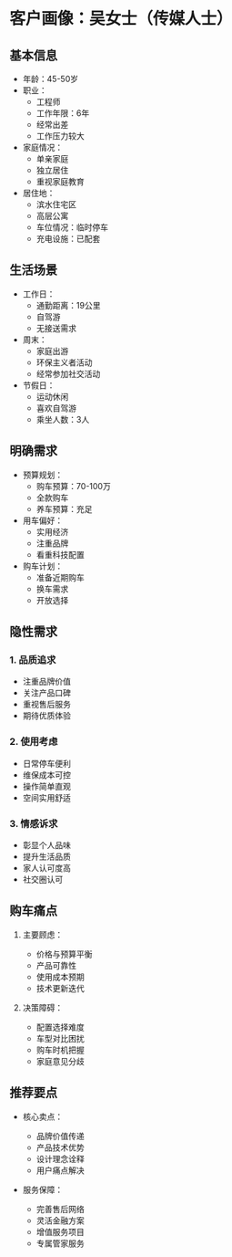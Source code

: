 # 客户画像：吴女士（传媒人士）

## 基本信息
- 年龄：45-50岁
- 职业：
  - 工程师
  - 工作年限：6年
  - 经常出差
  - 工作压力较大
- 家庭情况：
  - 单亲家庭
  - 独立居住
  - 重视家庭教育
- 居住地：
  - 滨水住宅区
  - 高层公寓
  - 车位情况：临时停车
  - 充电设施：已配套

## 生活场景
- 工作日：
  - 通勤距离：19公里
  - 自驾游
  - 无接送需求
- 周末：
  - 家庭出游
  - 环保主义者活动
  - 经常参加社交活动
- 节假日：
  - 运动休闲
  - 喜欢自驾游
  - 乘坐人数：3人

## 明确需求
- 预算规划：
  - 购车预算：70-100万
  - 全款购车
  - 养车预算：充足
- 用车偏好：
  - 实用经济
  - 注重品牌
  - 看重科技配置
- 购车计划：
  - 准备近期购车
  - 换车需求
  - 开放选择

## 隐性需求
### 1. 品质追求
- 注重品牌价值
- 关注产品口碑
- 重视售后服务
- 期待优质体验

### 2. 使用考虑
- 日常停车便利
- 维保成本可控
- 操作简单直观
- 空间实用舒适

### 3. 情感诉求
- 彰显个人品味
- 提升生活品质
- 家人认可度高
- 社交圈认可

## 购车痛点
1. 主要顾虑：
   - 价格与预算平衡
   - 产品可靠性
   - 使用成本预期
   - 技术更新迭代

2. 决策障碍：
   - 配置选择难度
   - 车型对比困扰
   - 购车时机把握
   - 家庭意见分歧

## 推荐要点
- 核心卖点：
  - 品牌价值传递
  - 产品技术优势
  - 设计理念诠释
  - 用户痛点解决

- 服务保障：
  - 完善售后网络
  - 灵活金融方案
  - 增值服务项目
  - 专属管家服务